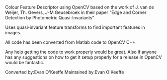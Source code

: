 Colour Feature Descriptor using OpenCV
based on the work of J. van de Weijer, Th. Gevers, J-M Geusebroek
in their paper "Edge and Corner Detection by Photometric Quasi-Invariants"

Uses quasi-invariant feature transforms to find important features in images.

All code has been converted from Matlab code to OpenCV C++.

Any help getting the code to work properly would be great. Also if anyone has any suggestions on how to get it setup properly for a release in OpenCV would be fantastic.

Converted by:Evan O'Keeffe
Maintained by:Evan O'Keeffe
